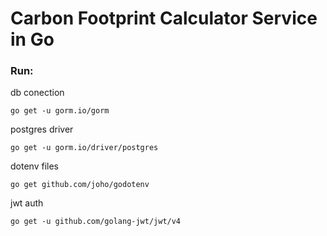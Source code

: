 # Carbon Footprint Calculator Service in Go
### Run:
db conection
```
go get -u gorm.io/gorm
```
postgres driver
```
go get -u gorm.io/driver/postgres
```
dotenv files
```
go get github.com/joho/godotenv
```
jwt auth
```
go get -u github.com/golang-jwt/jwt/v4
```
